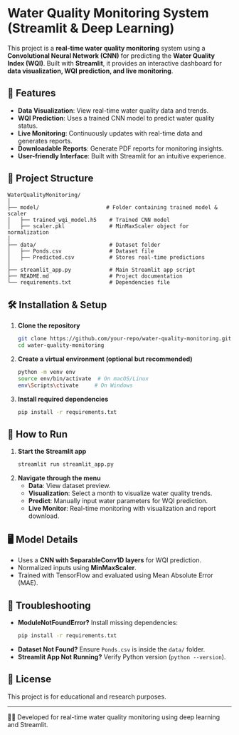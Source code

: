 # Water Quality Monitoring System (Streamlit & Deep Learning)

This project is a **real-time water quality monitoring** system using a **Convolutional Neural Network (CNN)** for predicting the **Water Quality Index (WQI)**. Built with **Streamlit**, it provides an interactive dashboard for **data visualization, WQI prediction, and live monitoring**.

## 📌 Features
- **Data Visualization**: View real-time water quality data and trends.
- **WQI Prediction**: Uses a trained CNN model to predict water quality status.
- **Live Monitoring**: Continuously updates with real-time data and generates reports.
- **Downloadable Reports**: Generate PDF reports for monitoring insights.
- **User-friendly Interface**: Built with Streamlit for an intuitive experience.

## 📁 Project Structure
```
WaterQualityMonitoring/
│
├── model/                     # Folder containing trained model & scaler
│   ├── trained_wqi_model.h5    # Trained CNN model
│   ├── scaler.pkl              # MinMaxScaler object for normalization
│
├── data/                       # Dataset folder
│   ├── Ponds.csv               # Dataset file
│   ├── Predicted.csv           # Stores real-time predictions
│
├── streamlit_app.py            # Main Streamlit app script
├── README.md                   # Project documentation
└── requirements.txt            # Dependencies file
```

## 🛠️ Installation & Setup
1. **Clone the repository**  
   ```bash
   git clone https://github.com/your-repo/water-quality-monitoring.git
   cd water-quality-monitoring
   ```

2. **Create a virtual environment (optional but recommended)**  
   ```bash
   python -m venv env
   source env/bin/activate  # On macOS/Linux
   env\Scripts\ctivate     # On Windows
   ```

3. **Install required dependencies**  
   ```bash
   pip install -r requirements.txt
   ```

## 🚀 How to Run
1. **Start the Streamlit app**  
   ```bash
   streamlit run streamlit_app.py
   ```
2. **Navigate through the menu**  
   - **Data**: View dataset preview.  
   - **Visualization**: Select a month to visualize water quality trends.  
   - **Predict**: Manually input water parameters for WQI prediction.  
   - **Live Monitor**: Real-time monitoring with visualization and report download.  

## 🖥️ Model Details
- Uses a **CNN with SeparableConv1D layers** for WQI prediction.
- Normalized inputs using **MinMaxScaler**.
- Trained with TensorFlow and evaluated using Mean Absolute Error (MAE).

## 🔧 Troubleshooting
- **ModuleNotFoundError?** Install missing dependencies:  
  ```bash
  pip install -r requirements.txt
  ```
- **Dataset Not Found?** Ensure `Ponds.csv` is inside the `data/` folder.
- **Streamlit App Not Running?** Verify Python version (`python --version`).

## 📜 License
This project is for educational and research purposes.

---
👨‍💻 Developed for real-time water quality monitoring using deep learning and Streamlit.


